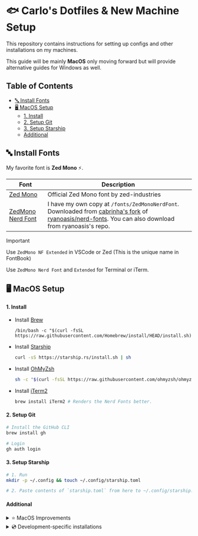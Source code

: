 <h1>🐟 Carlo's Dotfiles & New Machine Setup</h1>

This repository contains instructions for setting up configs and other installations
on my machines.

This guide will be mainly **MacOS** only moving forward but will provide alternative guides for Windows as
well.

<h2>Table of Contents</h2>

- [🔤 Install Fonts](#%F0%9F%94%A4-install-fonts)
- [🖥️ MacOS Setup](#%F0%9F%96%A5%EF%B8%8F-macos-setup)
  - [1. Install](#1-install)
  - [2. Setup Git](#2-setup-git)
  - [3. Setup Starship](#3-setup-starship)
  - [Additional](#additional)

## 🔤 Install Fonts

My favorite font is **Zed Mono** ⚡️.

| Font                                                             | Description                                                                                                                                                                                                                                                                     |
| ---------------------------------------------------------------- | ------------------------------------------------------------------------------------------------------------------------------------------------------------------------------------------------------------------------------------------------------------------------------- |
| [Zed Mono](https://github.com/zed-industries/zed-fonts/releases) | Official Zed Mono font by zed-industries                                                                                                                                                                                                                                        |
| [ZedMono Nerd Font](/fonts/ZedMonoNerdFont)                      | I have my own copy at `/fonts/ZedMonoNerdFont`. Downloaded from [cabrinha's fork](https://github.com/cabrinha/nerd-fonts/tree/zed-fonts/patched-fonts/ZedMono) of [ryanoasis/nerd-fonts](https://github.com/ryanoasis/nerd-fonts). You can also download from ryanoasis's repo. |

> [!IMPORTANT]
> Use `ZedMono NF Extended` in VSCode or Zed (This is the unique name in FontBook)
>
> Use `ZedMono Nerd Font` and `Extended` for Terminal or iTerm.

## 🖥️ MacOS Setup

#### 1. Install

- Install [Brew](https://brew.sh/)

  ```
  /bin/bash -c "$(curl -fsSL https://raw.githubusercontent.com/Homebrew/install/HEAD/install.sh)"
  ```

- Install [Starship](https://starship.rs/)

  ```sh
  curl -sS https://starship.rs/install.sh | sh
  ```

- Install [OhMyZsh](https://ohmyz.sh/#install)

  ```sh
  sh -c "$(curl -fsSL https://raw.githubusercontent.com/ohmyzsh/ohmyzsh/master/tools/install.sh)"
  ```

- Install [iTerm2](https://iterm2.com/)

  ```sh
  brew install iTerm2 # Renders the Nerd Fonts better.
  ```

#### 2. Setup Git

```sh
# Install the GitHub CLI
brew install gh

# Login
gh auth login
```

#### 3. Setup Starship

```sh
# 1. Run
mkdir -p ~/.config && touch ~/.config/starship.toml

# 2. Paste contents of `starship.toml` from here to ~/.config/starship.toml
```

#### Additional

<details>
  <summary>
    ⭐️ MacOS Improvements
  </summary>

- [x] Better Backspace on **Terminal** > **Settings** > **Profile** > **Keyboard** > ✅ Use Option as Meta key.
- [x] Better backspace on **iTerm2** > **Settings** > **Profile** > **Keys** > **Left Option Key** > ✅ Esc+
- [x] Install [Rectangle](https://rectangleapp.com/) - For window management (Choose the 'Rectangle' keybind setting).
  ```sh
  brew install --cask rectangle
  ```
- [x] Install [Mac Mouse Fix](https://github.com/noah-nuebling/mac-mouse-fix) - I think it's better than LogiOptions+.

  ```sh
  brew install --cask mac-mouse-fix
  ```

</details>

<details>
  <summary>💿 Development-specific installations</summary>

- [x] PNPM - Better node package manager for some projects.

  ```sh
  npm install --global pnpm
  ```

- [x] Node - I prefer to install node via nvm.

  ```sh
  brew install nvm
  nvm install 20
  nvm use 20
  ```

- [x] [Bun](https://bun.sh/docs/installation) - Best js/ts runtime & package manager (for me).

  ```sh
  curl -fsSL https://bun.sh/install | bash # for macOS, Linux, and WSL
  ```

- [x] XZ - Need to install this before installing a pyenv version.
  ```sh
  brew install xz
  ```
- [x] Python - I prefer to install python via pyenv.

  ```sh
  brew install pyenv
  ```

- [x] Go - My compiled language for backend services.
  ```sh
  brew install go
  ```

</details>
